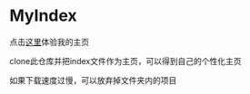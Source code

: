 # MyIndex

点击[这里](https://Hukeqing.github.io/MyIndex)体验我的主页

clone此仓库并把index文件作为主页，可以得到自己的个性化主页

如果下载速度过慢，可以放弃掉文件夹内的项目
